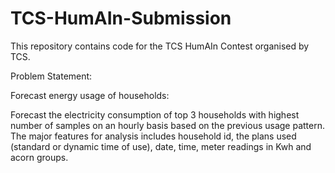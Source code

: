 # TCS-HumAIn-Submission

This repository contains code for the TCS HumAIn Contest organised by TCS.

Problem Statement:

Forecast energy usage of households: 

Forecast the electricity consumption of top 3 households with highest number of samples on an hourly basis based on the previous 
usage pattern. The major features for analysis includes household id, the plans used (standard or dynamic time of use), 
date, time, meter readings in Kwh and acorn groups.
